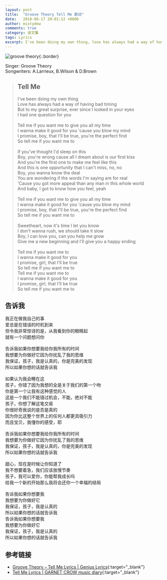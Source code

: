 ```yaml
---
layout: post
title:  "Groove Theory Tell Me 歌词"
date:   2018-06-17 20:01:12 +0800
author: mistydew
comments: true
category: 译文集
tags: Lyrics
excerpt: I've been doing my own thing, love has always had a way of having bad timing. But to my great surprise, ever since I looked in your eyes, I had one question for you.
---
```

![groove theory](https://is1-ssl.mzstatic.com/image/thumb/Music/v4/dd/5c/4d/dd5c4d8d-9ca9-9d0b-e0fe-4cad0476c7ba/source/600x600bb.jpg){:.border}

Singer: Groove Theory<br>
Songwriters: A.Larrieux, B.Wilson & D.Brown

<blockquote class="lyric-original">
  <h2>Tell Me</h2>
  <p>
    I've been doing my own thing<br>
    Love has always had a way of having bad timing<br>
    But to my great surprise, ever since I looked in your eyes<br>
    I had one question for you<br>
    <br>
    Tell me if you want me to give you all my time<br>
    I wanna make it good for you 'cause you blow my mind<br>
    I promise, boy, that I'll be true, you're the perfect find<br>
    So tell me if you want me to<br>
    <br>
    If you've thought I'd sleep on this<br>
    Boy, you're wrong cause all I dream about is our first kiss<br>
    And you're the first one to make me feel like this<br>
    And this is one opportunity that I can't miss, no, no<br>
    Boy, you wanna know the deal<br>
    You are wondering if the words I'm saying are for real<br>
    'Cause you got more appeal than any man in this whole world<br>
    And baby, I got to know how you feel, yeah<br>
    <br>
    Tell me if you want me to give you all my time<br>
    I wanna make it good for you 'cause you blow my mind<br>
    I promise, boy, that I'll be true, you're the perfect find<br>
    So tell me if you want me to<br>
    <br>
    Sweetheart, now it's time I let you know<br>
    I don't wanna rush, we should take it slow<br>
    Boy, I can love you, can you help me grow<br>
    Give me a new beginning and I'll give you a happy ending<br>
    <br>
    Tell me if you want me to<br>
    I wanna make it good for you<br>
    I promise, girl, that I'll be true<br>
    So tell me if you want me to<br>
    Tell me if you want me to<br>
    I wanna make it good for you<br>
    I promise, girl, that I'll be true<br>
    So tell me if you want me to
  </p>
</blockquote>

<div class="lyric-translation">
  <h2>告诉我</h2>
  <p>
    我正在做我自己的事<br>
    爱总是在错误的时机到来<br>
    但令我非常惊讶的是，从我看到你的眼睛起<br>
    就有一个问题想问你<br>
    <br>
    告诉我如果你想要我给你我所有的时间<br>
    我想要为你做好它因为你扰乱了我的思维<br>
    我保证，孩子，我是认真的，你是完美的发现<br>
    所以如果你想的话就告诉我<br>
    <br>
    如果认为我会睡在这<br>
    孩子，你错了因为我想的全是关于我们的第一个吻<br>
    你是第一个让我有这种感觉的人<br>
    这是一个我们不能错过机会，不能，绝对不能<br>
    孩子，你想了解这笔交易<br>
    你很好奇我说的是否是真的<br>
    因为你比这整个世界上的任何人都更具吸引力<br>
    而且宝贝，我懂你的感受，耶<br>
    <br>
    告诉我如果你想要我给你我所有的时间<br>
    我想要为你做好它因为你扰乱了我的思维<br>
    我保证，孩子，我是认真的，你是完美的发现<br>
    所以如果你想的话就告诉我<br>
    <br>
    甜心，现在是时候让你知道了<br>
    我不想要着急，我们应该放慢节奏<br>
    孩子，我可以爱你，你能帮我成长吗<br>
    给我一个新的开始那么我将会还你一个幸福的结局<br>
    <br>
    告诉我如果你想要我<br>
    我想要为你做好它<br>
    我保证，孩子，我是认真的<br>
    所以如果你想的话就告诉我<br>
    告诉我如果你想要我<br>
    我想要为你做好它<br>
    我保证，孩子，我是认真的<br>
    所以如果你想的话就告诉我
  </p>
</div>

## 参考链接

* [Groove Theory – Tell Me Lyrics \| Genius Lyrics](https://genius.com/Groove-theory-tell-me-lyrics){:target="_blank"}
* [Tell Me Lyrics \| GARNET CROW music diary](https://crowsub.github.io/lyrics/featuring/Tell%20Me.html){:target="_blank"}
